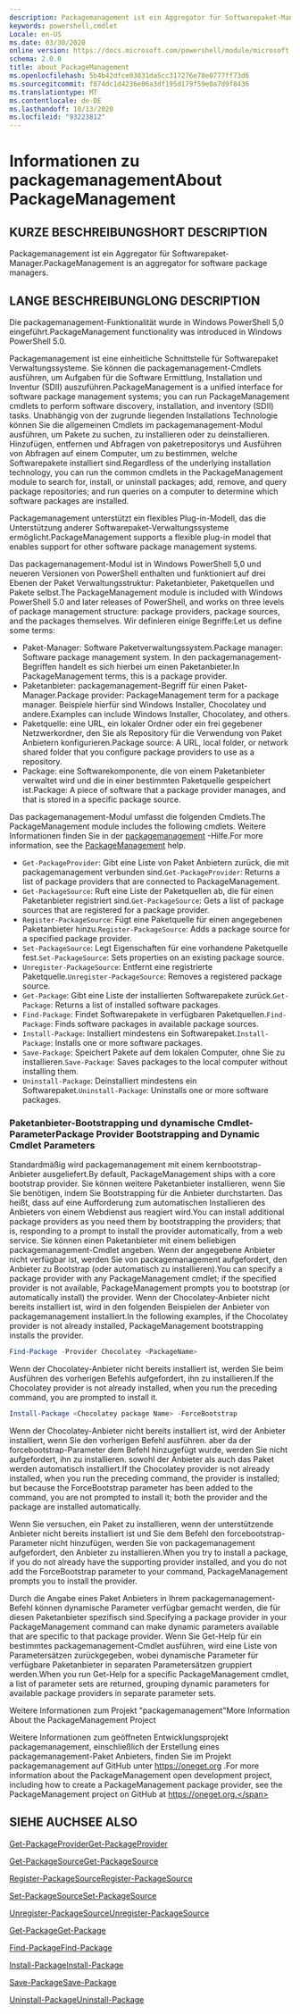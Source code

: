 ```yaml
---
description: Packagemanagement ist ein Aggregator für Softwarepaket-Manager.
keywords: powershell,cmdlet
Locale: en-US
ms.date: 03/30/2020
online version: https://docs.microsoft.com/powershell/module/microsoft.powershell.core/about/about_packagemanagement?view=powershell-7&WT.mc_id=ps-gethelp
schema: 2.0.0
title: about_PackageManagement
ms.openlocfilehash: 5b4b42dfce03831da5cc317276e78e0777ff73d6
ms.sourcegitcommit: f874dc1d4236e06a3df195d179f59e0a7d9f8436
ms.translationtype: MT
ms.contentlocale: de-DE
ms.lasthandoff: 10/13/2020
ms.locfileid: "93223812"
---
```

# <a name="about-packagemanagement"></a><span data-ttu-id="05bd3-104">Informationen zu packagemanagement</span><span class="sxs-lookup"><span data-stu-id="05bd3-104">About PackageManagement</span></span>

## <a name="short-description"></a><span data-ttu-id="05bd3-105">KURZE BESCHREIBUNG</span><span class="sxs-lookup"><span data-stu-id="05bd3-105">SHORT DESCRIPTION</span></span>
<span data-ttu-id="05bd3-106">Packagemanagement ist ein Aggregator für Softwarepaket-Manager.</span><span class="sxs-lookup"><span data-stu-id="05bd3-106">PackageManagement is an aggregator for software package managers.</span></span>

## <a name="long-description"></a><span data-ttu-id="05bd3-107">LANGE BESCHREIBUNG</span><span class="sxs-lookup"><span data-stu-id="05bd3-107">LONG DESCRIPTION</span></span>

<span data-ttu-id="05bd3-108">Die packagemanagement-Funktionalität wurde in Windows PowerShell 5,0 eingeführt.</span><span class="sxs-lookup"><span data-stu-id="05bd3-108">PackageManagement functionality was introduced in Windows PowerShell 5.0.</span></span>

<span data-ttu-id="05bd3-109">Packagemanagement ist eine einheitliche Schnittstelle für Softwarepaket Verwaltungssysteme. Sie können die packagemanagement-Cmdlets ausführen, um Aufgaben für die Software Ermittlung, Installation und Inventur (SDII) auszuführen.</span><span class="sxs-lookup"><span data-stu-id="05bd3-109">PackageManagement is a unified interface for software package management systems; you can run PackageManagement cmdlets to perform software discovery, installation, and inventory (SDII) tasks.</span></span> <span data-ttu-id="05bd3-110">Unabhängig von der zugrunde liegenden Installations Technologie können Sie die allgemeinen Cmdlets im packagemanagement-Modul ausführen, um Pakete zu suchen, zu installieren oder zu deinstallieren. Hinzufügen, entfernen und Abfragen von paketrepositorys und Ausführen von Abfragen auf einem Computer, um zu bestimmen, welche Softwarepakete installiert sind.</span><span class="sxs-lookup"><span data-stu-id="05bd3-110">Regardless of the underlying installation technology, you can run the common cmdlets in the PackageManagement module to search for, install, or uninstall packages; add, remove, and query package repositories; and run queries on a computer to determine which software packages are installed.</span></span>

<span data-ttu-id="05bd3-111">Packagemanagement unterstützt ein flexibles Plug-in-Modell, das die Unterstützung anderer Softwarepaket-Verwaltungssysteme ermöglicht.</span><span class="sxs-lookup"><span data-stu-id="05bd3-111">PackageManagement supports a flexible plug-in model that enables support for other software package management systems.</span></span>

<span data-ttu-id="05bd3-112">Das packagemanagement-Modul ist in Windows PowerShell 5,0 und neueren Versionen von PowerShell enthalten und funktioniert auf drei Ebenen der Paket Verwaltungsstruktur: Paketanbieter, Paketquellen und Pakete selbst.</span><span class="sxs-lookup"><span data-stu-id="05bd3-112">The PackageManagement module is included with Windows PowerShell 5.0 and later releases of PowerShell, and works on three levels of package management structure: package providers, package sources, and the packages themselves.</span></span> <span data-ttu-id="05bd3-113">Wir definieren einige Begriffe:</span><span class="sxs-lookup"><span data-stu-id="05bd3-113">Let us define some terms:</span></span>

- <span data-ttu-id="05bd3-114">Paket-Manager: Software Paketverwaltungssystem.</span><span class="sxs-lookup"><span data-stu-id="05bd3-114">Package manager: Software package management system.</span></span> <span data-ttu-id="05bd3-115">In den packagemanagement-Begriffen handelt es sich hierbei um einen Paketanbieter.</span><span class="sxs-lookup"><span data-stu-id="05bd3-115">In PackageManagement terms, this is a package provider.</span></span>
- <span data-ttu-id="05bd3-116">Paketanbieter: packagemanagement-Begriff für einen Paket-Manager.</span><span class="sxs-lookup"><span data-stu-id="05bd3-116">Package provider: PackageManagement term for a package manager.</span></span> <span data-ttu-id="05bd3-117">Beispiele hierfür sind Windows Installer, Chocolatey und andere.</span><span class="sxs-lookup"><span data-stu-id="05bd3-117">Examples can include Windows Installer, Chocolatey, and others.</span></span>
- <span data-ttu-id="05bd3-118">Paketquelle: eine URL, ein lokaler Ordner oder ein frei gegebener Netzwerkordner, den Sie als Repository für die Verwendung von Paket Anbietern konfigurieren.</span><span class="sxs-lookup"><span data-stu-id="05bd3-118">Package source: A URL, local folder, or network shared folder that you configure package providers to use as a repository.</span></span>
- <span data-ttu-id="05bd3-119">Package: eine Softwarekomponente, die von einem Paketanbieter verwaltet wird und die in einer bestimmten Paketquelle gespeichert ist.</span><span class="sxs-lookup"><span data-stu-id="05bd3-119">Package: A piece of software that a package provider manages, and that is stored in a specific package source.</span></span>

<span data-ttu-id="05bd3-120">Das packagemanagement-Modul umfasst die folgenden Cmdlets.</span><span class="sxs-lookup"><span data-stu-id="05bd3-120">The PackageManagement module includes the following cmdlets.</span></span> <span data-ttu-id="05bd3-121">Weitere Informationen finden Sie in der [packagemanagement](/powershell/module/packagemanagement) -Hilfe.</span><span class="sxs-lookup"><span data-stu-id="05bd3-121">For more information, see the [PackageManagement](/powershell/module/packagemanagement) help.</span></span>

- <span data-ttu-id="05bd3-122">`Get-PackageProvider`: Gibt eine Liste von Paket Anbietern zurück, die mit packagemanagement verbunden sind.</span><span class="sxs-lookup"><span data-stu-id="05bd3-122">`Get-PackageProvider`: Returns a list of package providers that are  connected to PackageManagement.</span></span>
- <span data-ttu-id="05bd3-123">`Get-PackageSource`: Ruft eine Liste der Paketquellen ab, die für einen Paketanbieter registriert sind.</span><span class="sxs-lookup"><span data-stu-id="05bd3-123">`Get-PackageSource`: Gets a list of package sources that are registered for a package provider.</span></span>
- <span data-ttu-id="05bd3-124">`Register-PackageSource`: Fügt eine Paketquelle für einen angegebenen Paketanbieter hinzu.</span><span class="sxs-lookup"><span data-stu-id="05bd3-124">`Register-PackageSource`: Adds a package source for a specified package provider.</span></span>
- <span data-ttu-id="05bd3-125">`Set-PackageSource`: Legt Eigenschaften für eine vorhandene Paketquelle fest.</span><span class="sxs-lookup"><span data-stu-id="05bd3-125">`Set-PackageSource`: Sets properties on an existing package source.</span></span>
- <span data-ttu-id="05bd3-126">`Unregister-PackageSource`: Entfernt eine registrierte Paketquelle.</span><span class="sxs-lookup"><span data-stu-id="05bd3-126">`Unregister-PackageSource`: Removes a registered package source.</span></span>
- <span data-ttu-id="05bd3-127">`Get-Package`: Gibt eine Liste der installierten Softwarepakete zurück.</span><span class="sxs-lookup"><span data-stu-id="05bd3-127">`Get-Package`: Returns a list of installed software packages.</span></span>
- <span data-ttu-id="05bd3-128">`Find-Package`: Findet Softwarepakete in verfügbaren Paketquellen.</span><span class="sxs-lookup"><span data-stu-id="05bd3-128">`Find-Package`: Finds software packages in available package sources.</span></span>
- <span data-ttu-id="05bd3-129">`Install-Package`: Installiert mindestens ein Softwarepaket.</span><span class="sxs-lookup"><span data-stu-id="05bd3-129">`Install-Package`: Installs one or more software packages.</span></span>
- <span data-ttu-id="05bd3-130">`Save-Package`: Speichert Pakete auf dem lokalen Computer, ohne Sie zu installieren.</span><span class="sxs-lookup"><span data-stu-id="05bd3-130">`Save-Package`: Saves packages to the local computer without installing them.</span></span>
- <span data-ttu-id="05bd3-131">`Uninstall-Package`: Deinstalliert mindestens ein Softwarepaket.</span><span class="sxs-lookup"><span data-stu-id="05bd3-131">`Uninstall-Package`: Uninstalls one or more software packages.</span></span>

### <a name="package-provider-bootstrapping-and-dynamic-cmdlet-parameters"></a><span data-ttu-id="05bd3-132">Paketanbieter-Bootstrapping und dynamische Cmdlet-Parameter</span><span class="sxs-lookup"><span data-stu-id="05bd3-132">Package Provider Bootstrapping and Dynamic Cmdlet Parameters</span></span>

<span data-ttu-id="05bd3-133">Standardmäßig wird packagemanagement mit einem kernbootstrap-Anbieter ausgeliefert.</span><span class="sxs-lookup"><span data-stu-id="05bd3-133">By default, PackageManagement ships with a core bootstrap provider.</span></span> <span data-ttu-id="05bd3-134">Sie können weitere Paketanbieter installieren, wenn Sie Sie benötigen, indem Sie Bootstrapping für die Anbieter durchstarten. Das heißt, dass auf eine Aufforderung zum automatischen Installieren des Anbieters von einem Webdienst aus reagiert wird.</span><span class="sxs-lookup"><span data-stu-id="05bd3-134">You can install additional package providers as you need them by bootstrapping the providers; that is, responding to a prompt to install the provider automatically, from a web service.</span></span> <span data-ttu-id="05bd3-135">Sie können einen Paketanbieter mit einem beliebigen packagemanagement-Cmdlet angeben. Wenn der angegebene Anbieter nicht verfügbar ist, werden Sie von packagemanagement aufgefordert, den Anbieter zu Bootstrap (oder automatisch zu installieren).</span><span class="sxs-lookup"><span data-stu-id="05bd3-135">You can specify a package provider with any PackageManagement cmdlet; if the specified provider is not available, PackageManagement prompts you to bootstrap (or automatically install) the provider.</span></span> <span data-ttu-id="05bd3-136">Wenn der Chocolatey-Anbieter nicht bereits installiert ist, wird in den folgenden Beispielen der Anbieter von packagemanagement installiert.</span><span class="sxs-lookup"><span data-stu-id="05bd3-136">In the following examples, if the Chocolatey provider is not already installed, PackageManagement bootstrapping installs the provider.</span></span>

```powershell
Find-Package -Provider Chocolatey <PackageName>
```

<span data-ttu-id="05bd3-137">Wenn der Chocolatey-Anbieter nicht bereits installiert ist, werden Sie beim Ausführen des vorherigen Befehls aufgefordert, ihn zu installieren.</span><span class="sxs-lookup"><span data-stu-id="05bd3-137">If the Chocolatey provider is not already installed, when you run the preceding command, you are prompted to install it.</span></span>

```powershell
Install-Package <Chocolatey package Name> -ForceBootstrap
```

<span data-ttu-id="05bd3-138">Wenn der Chocolatey-Anbieter nicht bereits installiert ist, wird der Anbieter installiert, wenn Sie den vorherigen Befehl ausführen. aber da der forcebootstrap-Parameter dem Befehl hinzugefügt wurde, werden Sie nicht aufgefordert, ihn zu installieren. sowohl der Anbieter als auch das Paket werden automatisch installiert.</span><span class="sxs-lookup"><span data-stu-id="05bd3-138">If the Chocolatey provider is not already installed, when you run the preceding command, the provider is installed; but because the ForceBootstrap parameter has been added to the command, you are not prompted to install it; both the provider and the package are installed automatically.</span></span>

<span data-ttu-id="05bd3-139">Wenn Sie versuchen, ein Paket zu installieren, wenn der unterstützende Anbieter nicht bereits installiert ist und Sie dem Befehl den forcebootstrap-Parameter nicht hinzufügen, werden Sie von packagemanagement aufgefordert, den Anbieter zu installieren.</span><span class="sxs-lookup"><span data-stu-id="05bd3-139">When you try to install a package, if you do not already have the supporting provider installed, and you do not add the ForceBootstrap parameter to your command, PackageManagement prompts you to install the provider.</span></span>

<span data-ttu-id="05bd3-140">Durch die Angabe eines Paket Anbieters in Ihrem packagemanagement-Befehl können dynamische Parameter verfügbar gemacht werden, die für diesen Paketanbieter spezifisch sind.</span><span class="sxs-lookup"><span data-stu-id="05bd3-140">Specifying a package provider in your PackageManagement command can make dynamic parameters available that are specific to that package provider.</span></span> <span data-ttu-id="05bd3-141">Wenn Sie Get-Help für ein bestimmtes packagemanagement-Cmdlet ausführen, wird eine Liste von Parametersätzen zurückgegeben, wobei dynamische Parameter für verfügbare Paketanbieter in separaten Parametersätzen gruppiert werden.</span><span class="sxs-lookup"><span data-stu-id="05bd3-141">When you run Get-Help for a specific PackageManagement cmdlet, a list of parameter sets are returned, grouping dynamic parameters for available package providers in separate parameter sets.</span></span>

<span data-ttu-id="05bd3-142">Weitere Informationen zum Projekt "packagemanagement"</span><span class="sxs-lookup"><span data-stu-id="05bd3-142">More Information About the PackageManagement Project</span></span>

<span data-ttu-id="05bd3-143">Weitere Informationen zum geöffneten Entwicklungsprojekt packagemanagement, einschließlich der Erstellung eines packagemanagement-Paket Anbieters, finden Sie im Projekt packagemanagement auf GitHub unter https://oneget.org .</span><span class="sxs-lookup"><span data-stu-id="05bd3-143">For more information about the PackageManagement open development project, including how to create a PackageManagement package provider, see the PackageManagement project on GitHub at https://oneget.org.</span></span>

## <a name="see-also"></a><span data-ttu-id="05bd3-144">SIEHE AUCH</span><span class="sxs-lookup"><span data-stu-id="05bd3-144">SEE ALSO</span></span>

[<span data-ttu-id="05bd3-145">Get-PackageProvider</span><span class="sxs-lookup"><span data-stu-id="05bd3-145">Get-PackageProvider</span></span>](xref:PackageManagement.Get-PackageProvider)

[<span data-ttu-id="05bd3-146">Get-PackageSource</span><span class="sxs-lookup"><span data-stu-id="05bd3-146">Get-PackageSource</span></span>](xref:PackageManagement.Get-PackageSource)

[<span data-ttu-id="05bd3-147">Register-PackageSource</span><span class="sxs-lookup"><span data-stu-id="05bd3-147">Register-PackageSource</span></span>](xref:PackageManagement.Register-PackageSource)

[<span data-ttu-id="05bd3-148">Set-PackageSource</span><span class="sxs-lookup"><span data-stu-id="05bd3-148">Set-PackageSource</span></span>](xref:PackageManagement.Set-PackageSource)

[<span data-ttu-id="05bd3-149">Unregister-PackageSource</span><span class="sxs-lookup"><span data-stu-id="05bd3-149">Unregister-PackageSource</span></span>](xref:PackageManagement.Unregister-PackageSource)

[<span data-ttu-id="05bd3-150">Get-Package</span><span class="sxs-lookup"><span data-stu-id="05bd3-150">Get-Package</span></span>](xref:PackageManagement.Get-Package)

[<span data-ttu-id="05bd3-151">Find-Package</span><span class="sxs-lookup"><span data-stu-id="05bd3-151">Find-Package</span></span>](xref:PackageManagement.Find-Package)

[<span data-ttu-id="05bd3-152">Install-Package</span><span class="sxs-lookup"><span data-stu-id="05bd3-152">Install-Package</span></span>](xref:PackageManagement.Install-Package)

[<span data-ttu-id="05bd3-153">Save-Package</span><span class="sxs-lookup"><span data-stu-id="05bd3-153">Save-Package</span></span>](xref:PackageManagement.Save-Package)

[<span data-ttu-id="05bd3-154">Uninstall-Package</span><span class="sxs-lookup"><span data-stu-id="05bd3-154">Uninstall-Package</span></span>](xref:PackageManagement.Uninstall-Package)
